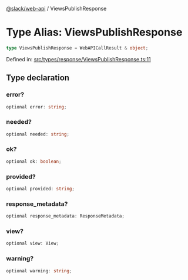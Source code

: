 [@slack/web-api](../index.md) / ViewsPublishResponse

# Type Alias: ViewsPublishResponse

```ts
type ViewsPublishResponse = WebAPICallResult & object;
```

Defined in: [src/types/response/ViewsPublishResponse.ts:11](https://github.com/slackapi/node-slack-sdk/blob/main/packages/web-api/src/types/response/ViewsPublishResponse.ts#L11)

## Type declaration

### error?

```ts
optional error: string;
```

### needed?

```ts
optional needed: string;
```

### ok?

```ts
optional ok: boolean;
```

### provided?

```ts
optional provided: string;
```

### response\_metadata?

```ts
optional response_metadata: ResponseMetadata;
```

### view?

```ts
optional view: View;
```

### warning?

```ts
optional warning: string;
```
